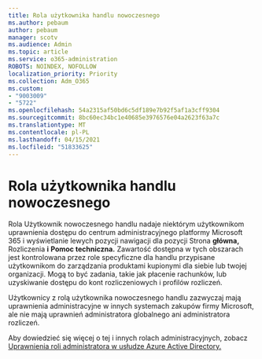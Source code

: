 ```yaml
---
title: Rola użytkownika handlu nowoczesnego
ms.author: pebaum
author: pebaum
manager: scotv
ms.audience: Admin
ms.topic: article
ms.service: o365-administration
ROBOTS: NOINDEX, NOFOLLOW
localization_priority: Priority
ms.collection: Adm_O365
ms.custom:
- "9003009"
- "5722"
ms.openlocfilehash: 54a2315af50bd6c5df189e7b92f5af1a3cff9304
ms.sourcegitcommit: 8bc60ec34bc1e40685e3976576e04a2623f63a7c
ms.translationtype: MT
ms.contentlocale: pl-PL
ms.lasthandoff: 04/15/2021
ms.locfileid: "51833625"
---
```

# <a name="modern-commerce-user-role"></a>Rola użytkownika handlu nowoczesnego

Rola Użytkownik nowoczesnego handlu nadaje niektórym użytkownikom uprawnienia dostępu do centrum administracyjnego platformy Microsoft 365 i wyświetlanie lewych pozycji nawigacji dla pozycji Strona **główna,** Rozliczenia **i** **Pomoc techniczna.** Zawartość dostępna w tych obszarach jest kontrolowana przez role specyficzne dla handlu przypisane użytkownikom do zarządzania produktami kupionymi dla siebie lub twojej organizacji. Mogą to być zadania, takie jak płacenie rachunków, lub uzyskiwanie dostępu do kont rozliczeniowych i profilów rozliczeń.

Użytkownicy z rolą użytkownika nowoczesnego handlu zazwyczaj mają uprawnienia administracyjne w innych systemach zakupów firmy Microsoft, ale nie mają uprawnień administratora globalnego ani administratora rozliczeń.

Aby dowiedzieć się więcej o tej i innych rolach administracyjnych, zobacz [Uprawnienia roli administratora w usłudze Azure Active Directory.](https://docs.microsoft.com/azure/active-directory/users-groups-roles/directory-assign-admin-roles#modern-commerce-administrator)